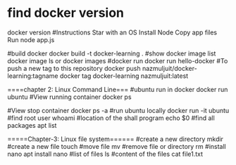 # find docker version
 docker version
#Instructions
Star with an OS
Install Node
Copy app files
Run node app.js

#build docker
docker build -t docker-learning .
#show docker image list
docker image ls
or
docker images
#docker run
docker run hello-docker
#To push a new tag to this repository
docker push nazmuljuit/docker-learning:tagname
docker tag docker-learning nazmuljuit:latest

====chapter 2: Linux Command Line===
#ubuntu run in docker
docker run ubuntu
#View running container
docker ps

#View stop container
docker ps -a
#run ubuntu locally
docker run -it ubuntu
#find root user
whoami
#location of the shall program 
echo $0
#find all packages 
apt list

=====Chapter-3: Linux file system======
#create a new directory
mkdir
#create a new file 
touch
#move file
mv
#remove file or directory
rm
#install nano
apt install nano
#list of files
ls
#content of the files
cat file1.txt